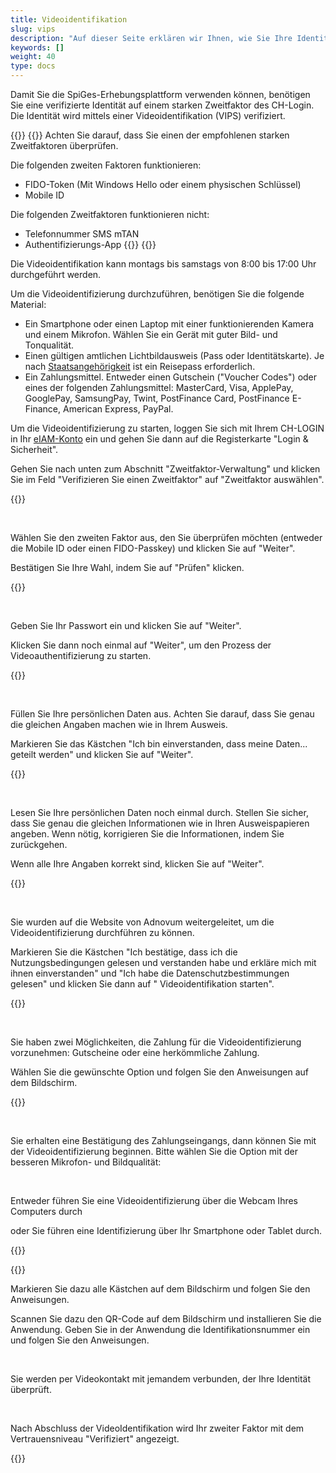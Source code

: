 ```yaml
---
title: Videoidentifikation
slug: vips
description: "Auf dieser Seite erklären wir Ihnen, wie Sie Ihre Identität mit Hilfe der Video-Authentifizierung überprüfen lassen können."
keywords: []
weight: 40
type: docs
---
```


Damit Sie die SpiGes-Erhebungsplattform verwenden können, benötigen Sie eine verifizierte Identität auf einem starken Zweitfaktor des CH-Login. Die Identität wird mittels einer Videoidentifikation (VIPS) verifiziert.

{{<alert color="warning">}}
{{<markdown>}}
Achten Sie darauf, dass Sie einen der empfohlenen starken Zweitfaktoren überprüfen.

Die folgenden zweiten Faktoren funktionieren:

- FIDO-Token (Mit Windows Hello oder einem physischen Schlüssel)
- Mobile ID

Die folgenden Zweitfaktoren funktionieren nicht: 
- Telefonnummer SMS mTAN
- Authentifizierungs-App 
{{</markdown>}}
{{</alert>}}

Die Videoidentifikation kann montags bis samstags von 8:00 bis 17:00 Uhr durchgeführt werden.

Um die Videoidentifizierung durchzuführen, benötigen Sie die folgende Material: 
- Ein Smartphone oder einen Laptop mit einer funktionierenden Kamera und einem Mikrofon. Wählen Sie ein Gerät mit guter Bild- und Tonqualität.  
- Einen gültigen amtlichen Lichtbildausweis (Pass oder Identitätskarte). Je nach [Staatsangehörigkeit](https://help.eiam.swiss/r/intrumcountryident/intrumcountryident_de.pdf?t=1688707317) ist ein Reisepass erforderlich.
- Ein Zahlungsmittel. Entweder einen Gutschein ("Voucher Codes") oder eines der folgenden Zahlungsmittel: MasterCard, Visa, ApplePay, GooglePay, SamsungPay, Twint, PostFinance Card, PostFinance E-Finance, American Express, PayPal.

<!-- 1ere paire de colonnes -->

<div class="two_column">

<div class="left_col">
<!-- First column content goes here -->
<p> Um die Videoidentifizierung zu starten, loggen Sie sich mit Ihrem CH-LOGIN in Ihr <a href="https://www.myaccount.eiam.admin.ch/"> eIAM-Konto</a> ein und gehen Sie dann auf die Registerkarte "Login & Sicherheit". </p>

<p> Gehen Sie nach unten zum Abschnitt "Zweitfaktor-Verwaltung" und klicken Sie im Feld "Verifizieren Sie einen Zweitfaktor" auf "Zweitfaktor auswählen". </p>
</div>

<div class="right_col">
<!-- Second column content goes here -->
{{<insertImage image="selection_second_facteur_de.png" description="Choix connexion" class="edge max-w-90">}} 
</div>

</div>

&nbsp;

<!-- 2ème paire de colonnes -->

<div class="two_column">

<div class="left_col">
<!-- First column content goes here -->
<p> Wählen Sie den zweiten Faktor aus, den Sie überprüfen möchten (entweder die Mobile ID oder einen FIDO-Passkey) und klicken Sie auf "Weiter". </p>

<p> Bestätigen Sie Ihre Wahl, indem Sie auf "Prüfen" klicken. </p>
</div>

<div class="right_col">
<!-- Second column content goes here -->
{{<insertImage image="selection_mobileid_de.png" description="Choix connexion" class="edge max-w-90">}} 
</div>

</div>

&nbsp;

<!-- 3ème paire de colonnes -->

<div class="two_column">

<div class="left_col">
<!-- First column content goes here -->
<p> Geben Sie Ihr Passwort ein und klicken Sie auf "Weiter". </p>

<p> Klicken Sie dann noch einmal auf "Weiter", um den Prozess der Videoauthentifizierung zu starten. </p>
</div>

<div class="right_col">
<!-- Second column content goes here -->
{{<insertImage image="vips_saisie_mdp_de.png" description="Choix connexion" class="edge max-w-90">}}
</div>

</div>

&nbsp;

<!-- 4ème paire de colonnes -->

<div class="two_column">

<div class="left_col">
<!-- First column content goes here -->
<p> Füllen Sie Ihre persönlichen Daten aus. Achten Sie darauf, dass Sie genau die gleichen Angaben machen wie in Ihrem Ausweis. </p>

<p> Markieren Sie das Kästchen "Ich bin einverstanden, dass meine Daten... geteilt werden" und klicken Sie auf "Weiter". </p>
</div>

<div class="right_col">
<!-- Second column content goes here -->
{{<insertImage image="saisie_donnees_perso_de.png" description="Choix connexion" class="edge max-w-90">}} 
</div>

</div>

&nbsp;

<!-- 5ème paire de colonnes -->

<div class="two_column">

<div class="left_col">
<!-- First column content goes here -->
<p> Lesen Sie Ihre persönlichen Daten noch einmal durch. Stellen Sie sicher, dass Sie genau die gleichen Informationen wie in Ihren Ausweispapieren angeben. Wenn nötig, korrigieren Sie die Informationen, indem Sie zurückgehen.</p>

<p> Wenn alle Ihre Angaben korrekt sind, klicken Sie auf "Weiter". </p>
</div>

<div class="right_col">
<!-- Second column content goes here -->
{{<insertImage image="controle_infos.png" description="Choix connexion" class="edge max-w-90">}}  <!-- Image en français -->
</div>

</div>

&nbsp;

<!-- 6ème paire de colonnes -->

<div class="two_column">

<div class="left_col">
<!-- First column content goes here -->
<p> Sie wurden auf die Website von Adnovum weitergeleitet, um die Videoidentifizierung durchführen zu können.</p>

<p> Markieren Sie die Kästchen "Ich bestätige, dass ich die Nutzungsbedingungen gelesen und verstanden habe und erkläre mich mit ihnen einverstanden" und "Ich habe die Datenschutzbestimmungen gelesen" und klicken Sie dann auf " Videoidentifikation starten". </p>
</div>

<div class="right_col">
<!-- Second column content goes here -->
{{<insertImage image="condition_adn.png" description="Choix connexion" class="edge max-w-90">}}   <!-- Image en français -->
</div>

</div>

&nbsp;

<!-- 7ème paire de colonnes -->

<div class="two_column">

<div class="left_col">
<!-- First column content goes here -->
<p>Sie haben zwei Möglichkeiten, die Zahlung für die Videoidentifizierung vorzunehmen: Gutscheine oder eine herkömmliche Zahlung. </p>

<p> Wählen Sie die gewünschte Option und folgen Sie den Anweisungen auf dem Bildschirm. </p>
</div>

<div class="right_col">
<!-- Second column content goes here -->
{{<insertImage image="paiement_video.png" description="Choix connexion" class="edge max-w-90">}}   <!-- Image en français -->
</div>

</div>

&nbsp;

Sie erhalten eine Bestätigung des Zahlungseingangs, dann können Sie mit der Videoidentifizierung beginnen. Bitte wählen Sie die Option mit der besseren Mikrofon- und Bildqualität:

&nbsp;

<!-- 8ème paire de colonnes avant -->
<div class="two_column">

<div class="left_col">
<!-- First column content goes here -->
<p> Entweder führen Sie eine Videoidentifizierung über die Webcam Ihres Computers durch </p>
</div>

<div class="right_col">
<!-- Second column content goes here -->
<p> oder Sie führen eine Identifizierung über Ihr Smartphone oder Tablet durch. </p>
</div>

</div>

<!-- 8ème paire de colonnes -->
<div class="two_column">

<div class="left_col">
<!-- First column content goes here -->
<p> {{<insertImage image="choix_ordi.png" description="Choix connexion" class="edge max-w-90">}}</p>   <!-- Image en français -->

</div>

<div class="right_col">
<!-- Second column content goes here -->
<p> {{<insertImage image="choix_tel.png" description="Choix connexion" class="edge max-w-90">}} </p>   <!-- Image en français -->
</div>

</div>

<!-- 8ème paire de colonnes bis -->
<div class="two_column">

<div class="left_col">
<!-- First column content goes here -->
<p> Markieren Sie dazu alle Kästchen auf dem Bildschirm und folgen Sie den Anweisungen. </p>

</div>

<div class="right_col">
<!-- Second column content goes here -->
<p> Scannen Sie dazu den QR-Code auf dem Bildschirm und installieren Sie die Anwendung. Geben Sie in der Anwendung die Identifikationsnummer ein und folgen Sie den Anweisungen. </p>
</div>

</div>

&nbsp;

Sie werden per Videokontakt mit jemandem verbunden, der Ihre Identität überprüft.

&nbsp;

<!-- 9ème paire de colonnes -->

<div class="two_column">

<div class="left_col">
<!-- First column content goes here -->
<p>Nach Abschluss der VideoIdentifikation wird Ihr zweiter Faktor mit dem Vertrauensniveau "Verifiziert" angezeigt. </p>

<div class="right_col">
<!-- Second column content goes here -->
{{<insertImage image="mobileid_verifie_de.png" description="Choix connexion" class="edge max-w-90">}}  
</div>

</div>